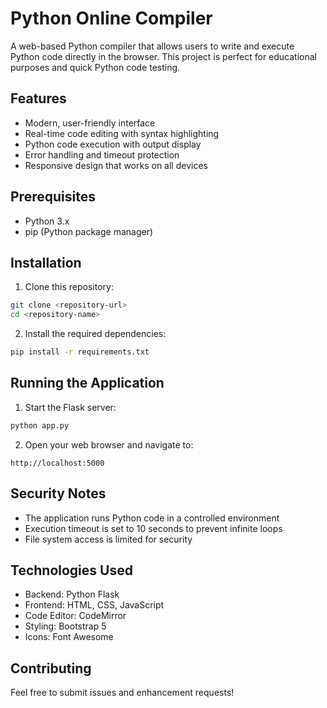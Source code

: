 # Python Online Compiler

A web-based Python compiler that allows users to write and execute Python code directly in the browser. This project is perfect for educational purposes and quick Python code testing.

## Features

- Modern, user-friendly interface
- Real-time code editing with syntax highlighting
- Python code execution with output display
- Error handling and timeout protection
- Responsive design that works on all devices

## Prerequisites

- Python 3.x
- pip (Python package manager)

## Installation

1. Clone this repository:
```bash
git clone <repository-url>
cd <repository-name>
```

2. Install the required dependencies:
```bash
pip install -r requirements.txt
```

## Running the Application

1. Start the Flask server:
```bash
python app.py
```

2. Open your web browser and navigate to:
```
http://localhost:5000
```

## Security Notes

- The application runs Python code in a controlled environment
- Execution timeout is set to 10 seconds to prevent infinite loops
- File system access is limited for security

## Technologies Used

- Backend: Python Flask
- Frontend: HTML, CSS, JavaScript
- Code Editor: CodeMirror
- Styling: Bootstrap 5
- Icons: Font Awesome

## Contributing

Feel free to submit issues and enhancement requests! 